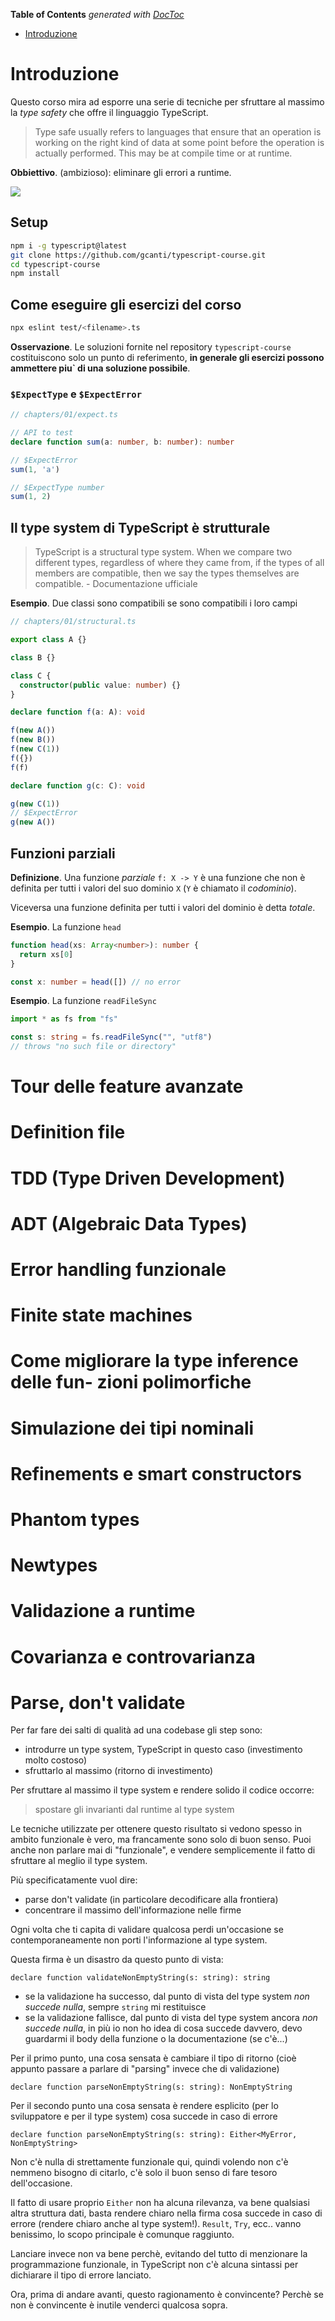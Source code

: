 <!-- START doctoc generated TOC please keep comment here to allow auto update -->
<!-- DON'T EDIT THIS SECTION, INSTEAD RE-RUN doctoc TO UPDATE -->
**Table of Contents**  *generated with [DocToc](https://github.com/thlorenz/doctoc)*

- [Introduzione](#introduzione)

<!-- END doctoc generated TOC please keep comment here to allow auto update -->

# Introduzione

Questo corso mira ad esporre una serie di tecniche per sfruttare al massimo la _type safety_ che offre il linguaggio TypeScript.

> Type safe usually refers to languages that ensure that an operation is working on the right kind of data at some point
before the operation is actually performed. This may be at compile time or at runtime.

**Obbiettivo**. (ambizioso): eliminare gli errori a runtime.

![](images/type-safety.png)

## Setup

```sh
npm i -g typescript@latest
git clone https://github.com/gcanti/typescript-course.git
cd typescript-course
npm install
```

## Come eseguire gli esercizi del corso

```sh
npx eslint test/<filename>.ts
```

**Osservazione**. Le soluzioni fornite nel repository `typescript-course` costituiscono solo un punto di referimento, **in generale gli esercizi possono ammettere piu` di una soluzione possibile**.

### `$ExpectType` e `$ExpectError`

```ts
// chapters/01/expect.ts

// API to test
declare function sum(a: number, b: number): number

// $ExpectError
sum(1, 'a')

// $ExpectType number
sum(1, 2)
```

## Il type system di TypeScript è strutturale

> TypeScript is a structural type system. When we compare two different types, regardless of where they came from, if the types of all members are compatible, then we say the types themselves are compatible. - Documentazione ufficiale

**Esempio**. Due classi sono compatibili se sono compatibili i loro campi

```ts
// chapters/01/structural.ts

export class A {}

class B {}

class C {
  constructor(public value: number) {}
}

declare function f(a: A): void

f(new A())
f(new B())
f(new C(1))
f({})
f(f)

declare function g(c: C): void

g(new C(1))
// $ExpectError
g(new A())
```

## Funzioni parziali

**Definizione**. Una funzione _parziale_ `f: X -> Y` è una funzione che non è definita per tutti i valori del suo dominio `X` (`Y` è chiamato il _codominio_).

Viceversa una funzione definita per tutti i valori del dominio è detta _totale_.

**Esempio**. La funzione `head`

```ts
function head(xs: Array<number>): number {
  return xs[0]
}

const x: number = head([]) // no error
```

**Esempio**. La funzione `readFileSync`

```ts
import * as fs from "fs"

const s: string = fs.readFileSync("", "utf8")
// throws "no such file or directory"
```

# Tour delle feature avanzate

# Definition file

# TDD (Type Driven Development)

# ADT (Algebraic Data Types)

# Error handling funzionale

# Finite state machines

# Come migliorare la type inference delle fun- zioni polimorfiche

# Simulazione dei tipi nominali

# Refinements e smart constructors

# Phantom types

# Newtypes

# Validazione a runtime

# Covarianza e controvarianza

# Parse, don't validate

Per far fare dei salti di qualità ad una codebase gli step sono:

- introdurre un type system, TypeScript in questo caso (investimento molto costoso)
- sfruttarlo al massimo (ritorno di investimento)

Per sfruttare al massimo il type system e rendere solido il codice occorre:

> spostare gli invarianti dal runtime al type system

Le tecniche utilizzate per ottenere questo risultato si vedono spesso in ambito funzionale è vero, ma francamente sono solo di buon senso.
Puoi anche non parlare mai di "funzionale", e vendere semplicemente il fatto di sfruttare al meglio il type system.

Più specificatamente vuol dire:

- parse don't validate (in particolare decodificare alla frontiera)
- concentrare il massimo dell'informazione nelle firme

Ogni volta che ti capita di validare qualcosa perdi un'occasione se contemporaneamente non porti l'informazione al type system.

Questa firma è un disastro da questo punto di vista:

```
declare function validateNonEmptyString(s: string): string
```

- se la validazione ha successo, dal punto di vista del type system _non succede nulla_, sempre `string` mi restituisce
- se la validazione fallisce, dal punto di vista del type system ancora _non succede nulla_, in più io non ho idea di cosa succede davvero, devo guardarmi il body della funzione o la documentazione (se c'è...)

Per il primo punto, una cosa sensata è cambiare il tipo di ritorno (cioè appunto passare a parlare di "parsing" invece che di validazione)

```
declare function parseNonEmptyString(s: string): NonEmptyString
```

Per il secondo punto una cosa sensata è rendere esplicito (per lo sviluppatore e per il type system) cosa succede in caso di errore

```
declare function parseNonEmptyString(s: string): Either<MyError, NonEmptyString>
```

Non c'è nulla di strettamente funzionale qui, quindi volendo non c'è nemmeno bisogno di citarlo, c'è solo il buon senso di fare tesoro dell'occasione.

Il fatto di usare proprio `Either` non ha alcuna rilevanza, va bene qualsiasi altra struttura dati, basta rendere chiaro nella firma cosa succede in caso di errore (rendere chiaro anche al type system!). `Result`, `Try`, ecc.. vanno benissimo, lo scopo principale è comunque raggiunto.

Lanciare invece non va bene perchè, evitando del tutto di menzionare la programmazione funzionale, in TypeScript non c'è alcuna sintassi per dichiarare il tipo di errore lanciato.

Ora, prima di andare avanti, questo ragionamento è convincente? Perchè se non è convincente è inutile venderci qualcosa sopra.

